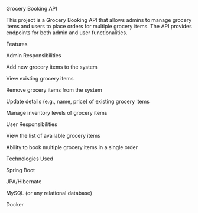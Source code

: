 Grocery Booking API

This project is a Grocery Booking API that allows admins to manage grocery items and users to place orders for multiple grocery items. The API provides endpoints for both admin and user functionalities.

Features

Admin Responsibilities

Add new grocery items to the system

View existing grocery items

Remove grocery items from the system

Update details (e.g., name, price) of existing grocery items

Manage inventory levels of grocery items

User Responsibilities

View the list of available grocery items

Ability to book multiple grocery items in a single order

Technologies Used

Spring Boot

JPA/Hibernate

MySQL (or any relational database)

Docker
